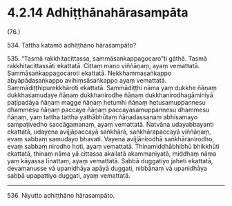 

# 4.2.14 Adhiṭṭhānahārasampāta




(76.)

534\. Tattha katamo adhiṭṭhāno hārasampāto?

535\. “Tasmā rakkhitacittassa, sammāsaṅkappagocaro”ti gāthā. Tasmā rakkhitacittassāti ekattatā. Cittaṃ mano viññāṇaṃ, ayaṃ vemattatā. Sammāsaṅkappagocaroti ekattatā. Nekkhammasaṅkappo abyāpādasaṅkappo avihiṃsāsaṅkappo ayaṃ vemattatā. Sammādiṭṭhipurekkhāroti ekattatā. Sammādiṭṭhi nāma yaṃ dukkhe ñāṇaṃ dukkhasamudaye ñāṇaṃ dukkhanirodhe ñāṇaṃ dukkhanirodhagāminiyā paṭipadāya ñāṇaṃ magge ñāṇaṃ hetumhi ñāṇaṃ hetusamuppannesu dhammesu ñāṇaṃ paccaye ñāṇaṃ paccayasamuppannesu dhammesu ñāṇaṃ, yaṃ tattha tattha yathābhūtaṃ ñāṇadassanaṃ abhisamayo sampaṭivedho saccāgamanaṃ, ayaṃ vemattatā. Ñatvāna udayabbayanti ekattatā, udayena avijjāpaccayā saṅkhārā, saṅkhārapaccayā viññāṇaṃ, evaṃ sabbaṃ samudayo bhavati. Vayena avijjānirodhā saṅkhāranirodho, evaṃ sabbaṃ nirodho hoti, ayaṃ vemattatā. Thinamiddhābhibhū bhikkhūti ekattatā, thinaṃ nāma yā cittassa akallatā akammaniyatā, middhaṃ nāma yaṃ kāyassa līnattaṃ, ayaṃ vemattatā. Sabbā duggatiyo jaheti ekattatā, devamanusse vā upanidhāya apāyā duggati, nibbānaṃ vā upanidhāya sabbā upapattiyo duggati, ayaṃ vemattatā.

---

536\. Niyutto adhiṭṭhāno hārasampāto.





